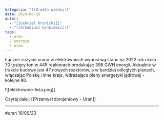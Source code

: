 ```yaml
---
kategoria: "[[Źródła wiedzy]]"
data: 2024-06-16
autor:
  - "[[Gabriel Krynicki]]"
  - "[[Arkadiusz Lenkiewicz]]"
tags:
  - uran
  - energia
  - atom
---
```

Łączne zużycie uranu w elektrowniach wynosi wg stanu na 2022 rok około 70 tysięcy ton w 445 reaktorach produkując 398 GWH energii. Aktualnie w trakcie budowy jest 47 nowych reaktorów, a w bardziej odległych planach, włączając Polskę i inne kraje, wdrażające plany energetyki jądrowej - kolejne 80.

![[elektrownie-lista.png]]

Czytaj dalej: [[Przemysł zbrojeniowy - Uran]]

-----------------
#uran 16/06/23